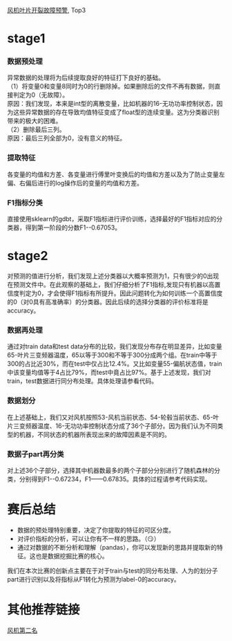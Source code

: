 [风机叶片开裂故障预警](https://www.datafountain.cn/competitions/302/details), Top3
#  stage1
### 数据预处理
异常数据的处理将为后续提取良好的特征打下良好的基础。<br>
（1）将变量0和变量8同时为0的行删除掉。如果删除后的文件不再有数据，则直接判定为0（无故障）。<br>
原因：我们发现，本来是int型的离散变量，比如机器的16-无功功率控制状态，因为这些异常数据的存在导致均值特征变成了float型的连续变量。这为分类器识别带来的极大的困难。<br>
（2）删除最后三列。<br>
原因：最后三列全部为0，没有意义的特征。<br>

### 提取特征
各变量的均值和方差、各变量进行傅里叶变换后的均值和方差以及为了防止变量左偏、右偏后进行的log操作后的变量的均值和方差。

### F1指标分类
直接使用sklearn的gdbt，采取F1指标进行评价训练，选择最好的F1指标对应的分类器，得到第一阶段的分数F1--0.67053。

# stage2
对预测的值进行分析，我们发现上述分类器以大概率预测为1，只有很少的0出现在预测文件中。在此观察的基础上，我们仔细分析了F1指标,发现只有机器以高置信度判定为0，才会使得F1指标有所提升。因此问题转化为如何训练一个高置信度的0（对0具有高准确率）的分类器。因此后续的选择分类器的评价标准将是accuracy。<br>
### 数据再处理
通过对train data和test data分布的比较，我们发现分布存在明显差异，比如变量65-叶片三变频器温度，65以等于300和不等于300分成两个组。在train中等于300的占比近30%，而在test中仅占比12.4%。又比如变量55-偏航状态值，train中该变量均值等于4占比79%，而test中竟占比97%。基于上述发现，我们对train，test数据进行同分布处理。具体处理请参看代码。<br>
### 数据划分 
在上述基础上，我们又对风机按照53-风机当前状态、54-轮毂当前状态、65-叶片三变频器温度、16-无功功率控制状态分成了36个子部分。因为我们认为不同类型的机器，不同状态的机器所表现出来的故障因素是不同的。<br>
### 数据子part再分类
对上述36个子部分，选择其中机器数最多的两个子部分分别进行了随机森林的分类，分别得到F1--0.67234，F1——0.67835。具体的过程请参考代码实现。<br>

# 赛后总结
* 数据的预处理特别重要，决定了你提取的特征的可区分度。
* 对评价指标的分析，可以让你有不一样的思路。（😏）
* 通过对数据的不断分析和理解（pandas），你可以发现新的思路并提取新的特征。这也是数据挖掘比赛的核心。<br>

我们在本次比赛的创新点主要在于对于train与test的同分布处理、人为的划分子part进行识别以及将指标从F1转化为预测为label-0的accuracy。

# 其他推荐链接
[风机第二名](https://github.com/SY575/DF-Early-warning-of-the-wind-power-system)
